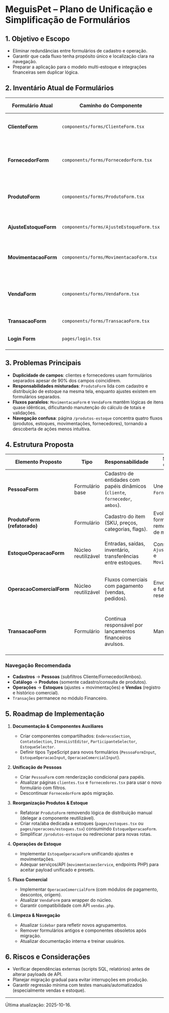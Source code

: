 # MeguisPet – Plano de Unificação e Simplificação de Formulários

## 1. Objetivo e Escopo
- Eliminar redundâncias entre formulários de cadastro e operação.
- Garantir que cada fluxo tenha propósito único e localização clara na navegação.
- Preparar a aplicação para o modelo multi-estoque e integrações financeiras sem duplicar lógica.

## 2. Inventário Atual de Formulários
| Formulário Atual | Caminho do Componente | Finalidade Principal | Páginas/Rotas que Consomem | Sobreposições Identificadas |
| --- | --- | --- | --- | --- |
| **ClienteForm** | `components/forms/ClienteForm.tsx` | Cadastro/edição de clientes e flag de tipo (`cliente/fornecedor/ambos`). | `pages/clientes.tsx` | Campos de dados pessoais, endereço e contato repetidos em `FornecedorForm`.
| **FornecedorForm** | `components/forms/FornecedorForm.tsx` | Cadastro/edição de fornecedores. | `pages/produtos-estoque.tsx` (aba Fornecedores) | Repete 90% dos campos de `ClienteForm`; status ativo poderia ser flag no cadastro unificado.
| **ProdutoForm** | `components/forms/ProdutoForm.tsx` | Cadastro/edição de produtos, preços e distribuição entre estoques. | `pages/produtos-estoque.tsx` (aba Produtos) | Mistura cadastro de item com gestão de estoque; itens de UI compartilháveis com outras telas.
| **AjusteEstoqueForm** | `components/forms/AjusteEstoqueForm.tsx` | Ajuste manual simples (entrada/saída/inventário). | `pages/produtos-estoque.tsx` (modais). | Duplica buscas de produtos/vendedores presentes em `MovimentacaoForm`.
| **MovimentacaoForm** | `components/forms/MovimentacaoForm.tsx` | Entradas/saídas complejas com lista de itens, cliente/fornecedor. | `pages/produtos-estoque.tsx` (aba Movimentações). | Sobreposição ampla com `VendaForm` (seleção de itens, participantes, estoque).
| **VendaForm** | `components/forms/VendaForm.tsx` | Registrar venda e gerar movimentação de estoque + pagamento. | `pages/vendas.tsx` | Repete todos os seletores de itens, cliente, estoque, pagamento poderia ser módulo ligado a `MovimentacaoForm`.
| **TransacaoForm** | `components/forms/TransacaoForm.tsx` | Registrar receitas/despesas financeiras. | `pages/financeiro.tsx` | Fluxo exclusivo; sem sobreposição.
| **Login Form** | `pages/login.tsx` | Autenticação. | `/login` | Fora do escopo de unificação administrativa.

## 3. Problemas Principais
- **Duplicidade de campos**: clientes e fornecedores usam formulários separados apesar de 90% dos campos coincidirem.
- **Responsabilidades misturadas**: `ProdutoForm` lida com cadastro e distribuição de estoque na mesma tela, enquanto ajustes existem em formulários separados.
- **Fluxos paralelos**: `MovimentacaoForm` e `VendaForm` mantêm lógicas de itens quase idênticas, dificultando manutenção do cálculo de totais e validações.
- **Navegação confusa**: página `/produtos-estoque` concentra quatro fluxos (produtos, estoques, movimentações, fornecedores), tornando a descoberta de ações menos intuitiva.

## 4. Estrutura Proposta
| Elemento Proposto | Tipo | Responsabilidade | Substitui / Consolida | Observações |
| --- | --- | --- | --- | --- |
| **PessoaForm** | Formulário base | Cadastro de entidades com papéis dinâmicos (`cliente`, `fornecedor`, `ambos`). | Une `ClienteForm` e `FornecedorForm`. | Seções opcionais por papel; permite filtros por papel na listagem.
| **ProdutoForm (refatorado)** | Formulário | Cadastro do item (SKU, preços, categorias, flags). | Evolui o formulário atual, removendo lógica de movimentação. | Saldos apenas exibidos; ajustes ficam em módulo próprio.
| **EstoqueOperacaoForm** | Núcleo reutilizável | Entradas, saídas, inventário, transferências entre estoques. | Consolida `AjusteEstoqueForm` e `MovimentacaoForm`. | Recebe preset de contexto (ex.: `inventario`, `entrada_fornecedor`, `saida_cliente`).
| **OperacaoComercialForm** | Núcleo reutilizável | Fluxos comerciais com pagamento (vendas, pedidos). | Envolve `VendaForm` e futuras reservas/pedidos. | Embute `EstoqueOperacaoForm` para itens + módulo financeiro (pagamento, desconto, origem).
| **TransacaoForm** | Formulário | Continua responsável por lançamentos financeiros avulsos. | Mantido. | Pode consumir componentes auxiliares (input monetário, categoria) compartilhados no futuro.

### Navegação Recomendada
- **Cadastros** → **Pessoas** (subfiltros Cliente/Fornecedor/Ambos).
- **Catálogo** → **Produtos** (somente cadastro/consulta de produtos).
- **Operações** → **Estoques** (ajustes + movimentações) e **Vendas** (registro e histórico comercial).
- `Transações` permanece no módulo Financeiro.

## 5. Roadmap de Implementação
1. **Documentação & Componentes Auxiliares**  
   - Criar componentes compartilhados: `EnderecoSection`, `ContatoSection`, `ItensListEditor`, `ParticipanteSelector`, `EstoqueSelector`.
   - Definir tipos TypeScript para novos formulários (`PessoaFormInput`, `EstoqueOperacaoInput`, `OperacaoComercialInput`).

2. **Unificação de Pessoas**  
   - Criar `PessoaForm` com renderização condicional para papéis.  
   - Atualizar páginas `clientes.tsx` e `fornecedores.tsx` para usar o novo formulário com filtros.  
   - Descontinuar `FornecedorForm` após migração.

3. **Reorganização Produtos & Estoque**  
   - Refatorar `ProdutoForm` removendo lógica de distribuição manual (delegar a componente reutilizável).  
   - Criar rota/aba dedicada a estoques (`pages/estoques.tsx` ou `pages/operacoes/estoques.tsx`) consumindo `EstoqueOperacaoForm`.  
   - Simplificar `/produtos-estoque` ou redirecionar para novas rotas.

4. **Operações de Estoque**  
   - Implementar `EstoqueOperacaoForm` unificando ajustes e movimentações.  
   - Adequar serviços/API (`movimentacoesService`, endpoints PHP) para aceitar payload unificado e presets.

5. **Fluxo Comercial**  
   - Implementar `OperacaoComercialForm` (com módulos de pagamento, descontos, origem).  
   - Atualizar `VendaForm` para wrapper do núcleo.  
   - Garantir compatibilidade com API `vendas.php`.

6. **Limpeza & Navegação**  
   - Atualizar `Sidebar` para refletir novos agrupamentos.  
   - Remover formulários antigos e componentes obsoletos após migração.  
   - Atualizar documentação interna e treinar usuários.

## 6. Riscos e Considerações
- Verificar dependências externas (scripts SQL, relatórios) antes de alterar payloads de API.  
- Planejar migração gradual para evitar interrupções em produção.  
- Garantir regressão mínima com testes manuais/automatizados (especialmente vendas e estoque).

---
Última atualização: 2025-10-16.
